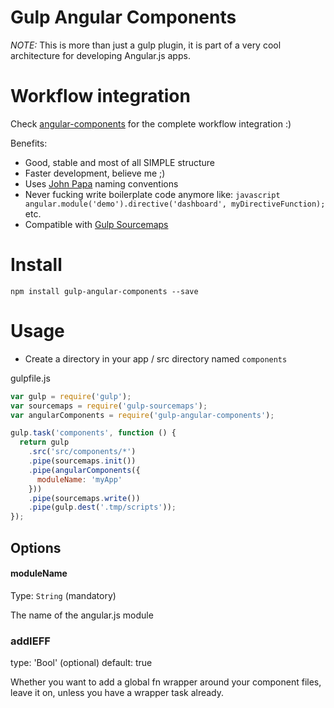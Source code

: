 # Gulp Angular Components

*NOTE:* This is more than just a gulp plugin, it is part of a very cool architecture
for developing Angular.js apps.

# Workflow integration
Check [angular-components](https://www.npmjs.com/package/angular-components) for the complete workflow integration :)

Benefits:

- Good, stable and most of all SIMPLE structure
- Faster development, believe me ;)
- Uses [John Papa](https://github.com/johnpapa/angular-styleguide) naming conventions
- Never fucking write boilerplate code anymore like: ```javascript angular.module('demo').directive('dashboard', myDirectiveFunction);``` etc.
- Compatible with [Gulp Sourcemaps](https://www.npmjs.com/package/gulp-sourcemaps)

# Install

```
npm install gulp-angular-components --save
```

# Usage

- Create a directory in your app / src directory named ```components```

gulpfile.js

```javascript
var gulp = require('gulp');
var sourcemaps = require('gulp-sourcemaps');
var angularComponents = require('gulp-angular-components');

gulp.task('components', function () {
  return gulp
    .src('src/components/*')
    .pipe(sourcemaps.init())
    .pipe(angularComponents({
      moduleName: 'myApp'
    }))
    .pipe(sourcemaps.write())
    .pipe(gulp.dest('.tmp/scripts'));
});
```

## Options

#### moduleName
Type: `String` (mandatory)

The name of the angular.js module

### addIEFF
type: 'Bool' (optional)
default: true

Whether you want to add a global fn wrapper around your component files, leave it on, unless you have a wrapper task already.
